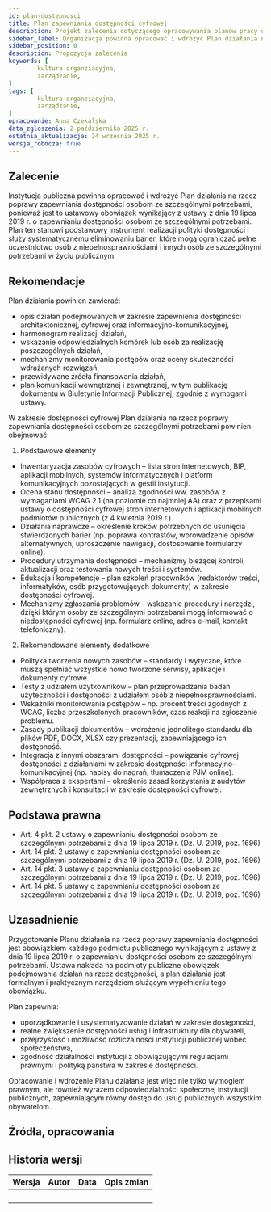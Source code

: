 ```yaml
---
id: plan-dostepnosci
title: Plan zapewniania dostępności cyfrowej
description: Projekt zalecenia dotyczącego opracowywania planów pracy dostępności cyfrowej
sidebar_label: Organizacja powinna opracować i wdrożyć Plan działania na rzecz poprawy zapewniania dostępnośc
sidebar_position: 0
description: Propozycja zalecenia
keywords: [
        kultura organziacyjna,
		zarządzanie,
]
tags: [
        kultura organziacyjna,
		zarządzanie,
]
opracowanie: Anna Czekalska
data_zgloszenia: 2 października 2025 r.
ostatnia_aktualizacja: 24 września 2025 r.
wersja_robocza: true
---
```




## Zalecenie

Instytucja publiczna powinna opracować i wdrożyć Plan działania na rzecz poprawy zapewniania dostępności osobom ze szczególnymi potrzebami, ponieważ jest to ustawowy obowiązek wynikający z ustawy z dnia 19 lipca 2019 r. o zapewnianiu dostępności osobom ze szczególnymi potrzebami. Plan ten stanowi podstawowy instrument realizacji polityki dostępności i służy systematycznemu eliminowaniu barier, które mogą ograniczać pełne uczestnictwo osób z niepełnosprawnościami i innych osób ze szczególnymi potrzebami w życiu publicznym.

## Rekomendacje

Plan działania powinien zawierać:

- opis działań podejmowanych w zakresie zapewnienia dostępności architektonicznej, cyfrowej oraz informacyjno-komunikacyjnej,
- harmonogram realizacji działań,
- wskazanie odpowiedzialnych komórek lub osób za realizację poszczególnych działań,
- mechanizmy monitorowania postępów oraz oceny skuteczności wdrażanych rozwiązań,
- przewidywane źródła finansowania działań,
- plan komunikacji wewnętrznej i zewnętrznej, w tym publikację dokumentu w Biuletynie Informacji Publicznej, zgodnie z wymogami ustawy.

W zakresie dostępności cyfrowej Plan działania na rzecz poprawy zapewniania dostępności osobom ze szczególnymi potrzebami powinien obejmować:

1. Podstawowe elementy
- Inwentaryzacja zasobów cyfrowych – lista stron internetowych, BIP, aplikacji mobilnych, systemów informatycznych i platform komunikacyjnych pozostających w gestii instytucji.
- Ocena stanu dostępności – analiza zgodności ww. zasobów z wymaganiami WCAG 2.1 (na poziomie co najmniej AA) oraz z przepisami ustawy o dostępności cyfrowej stron internetowych i aplikacji mobilnych podmiotów publicznych (z 4 kwietnia 2019 r.).
- Działania naprawcze – określenie kroków potrzebnych do usunięcia stwierdzonych barier (np. poprawa kontrastów, wprowadzenie opisów alternatywnych, uproszczenie nawigacji, dostosowanie formularzy online).
- Procedury utrzymania dostępności – mechanizmy bieżącej kontroli, aktualizacji oraz testowania nowych treści i systemów.
- Edukacja i kompetencje – plan szkoleń pracowników (redaktorów treści, informatyków, osób przygotowujących dokumenty) w zakresie dostępności cyfrowej.
- Mechanizmy zgłaszania problemów – wskazanie procedury i narzędzi, dzięki którym osoby ze szczególnymi potrzebami mogą informować o niedostępności cyfrowej (np. formularz online, adres e-mail, kontakt telefoniczny).
2. Rekomendowane elementy dodatkowe
- Polityka tworzenia nowych zasobów – standardy i wytyczne, które muszą spełniać wszystkie nowo tworzone serwisy, aplikacje i dokumenty cyfrowe.
- Testy z udziałem użytkowników – plan przeprowadzania badań użyteczności i dostępności z udziałem osób z niepełnosprawnościami.
- Wskaźniki monitorowania postępów – np. procent treści zgodnych z WCAG, liczba przeszkolonych pracowników, czas reakcji na zgłoszenie problemu.
- Zasady publikacji dokumentów – wdrożenie jednolitego standardu dla plików PDF, DOCX, XLSX czy prezentacji, zapewniającego ich dostępność.
- Integracja z innymi obszarami dostępności – powiązanie cyfrowej dostępności z działaniami w zakresie dostępności informacyjno-komunikacyjnej (np. napisy do nagrań, tłumaczenia PJM online).
- Współpraca z ekspertami – określenie zasad korzystania z audytów zewnętrznych i konsultacji w zakresie dostępności cyfrowej.

## Podstawa prawna

- Art. 4 pkt. 2 ustawy o zapewnianiu dostępności osobom ze szczególnymi potrzebami z dnia 19 lipca 2019 r. (Dz. U. 2019, poz. 1696)
- Art. 14 pkt. 2 ustawy o zapewnianiu dostępności osobom ze szczególnymi potrzebami z dnia 19 lipca 2019 r. (Dz. U. 2019, poz. 1696)
- Art. 14 pkt. 3 ustawy o zapewnianiu dostępności osobom ze szczególnymi potrzebami z dnia 19 lipca 2019 r. (Dz. U. 2019, poz. 1696)
- Art. 14 pkt. 5 ustawy o zapewnianiu dostępności osobom ze szczególnymi potrzebami z dnia 19 lipca 2019 r. (Dz. U. 2019, poz. 1696)

## Uzasadnienie

Przygotowanie Planu działania na rzecz poprawy zapewniania dostępności jest obowiązkiem każdego podmiotu publicznego wynikającym z ustawy z dnia 19 lipca 2019 r. o zapewnianiu dostępności osobom ze szczególnymi potrzebami. Ustawa nakłada na podmioty publiczne obowiązek podejmowania działań na rzecz dostępności, a plan działania jest formalnym i praktycznym narzędziem służącym wypełnieniu tego obowiązku.

Plan zapewnia:

- uporządkowanie i usystematyzowanie działań w zakresie dostępności,
- realne zwiększenie dostępności usług i infrastruktury dla obywateli,
- przejrzystość i możliwość rozliczalności instytucji publicznej wobec społeczeństwa,
- zgodność działalności instytucji z obowiązującymi regulacjami prawnymi i polityką państwa w zakresie dostępności.

Opracowanie i wdrożenie Planu działania jest więc nie tylko wymogiem prawnym, ale również wyrazem odpowiedzialności społecznej instytucji publicznych, zapewniającym równy dostęp do usług publicznych wszystkim obywatelom.

## Źródła, opracowania


## Historia wersji

| **Wersja** | **Autor** | **Data** | **Opis zmian** |
| --- | --- | --- | --- |
| &nbsp; | &nbsp; | &nbsp; | &nbsp; |
